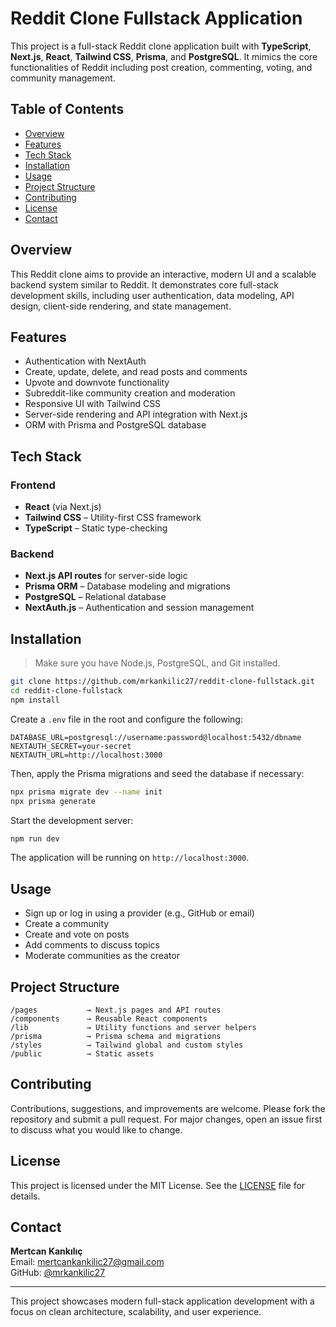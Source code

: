 # Reddit Clone Fullstack Application

This project is a full-stack Reddit clone application built with **TypeScript**, **Next.js**, **React**, **Tailwind CSS**, **Prisma**, and **PostgreSQL**. It mimics the core functionalities of Reddit including post creation, commenting, voting, and community management.

## Table of Contents

- [Overview](#overview)
- [Features](#features)
- [Tech Stack](#tech-stack)
- [Installation](#installation)
- [Usage](#usage)
- [Project Structure](#project-structure)
- [Contributing](#contributing)
- [License](#license)
- [Contact](#contact)

## Overview

This Reddit clone aims to provide an interactive, modern UI and a scalable backend system similar to Reddit. It demonstrates core full-stack development skills, including user authentication, data modeling, API design, client-side rendering, and state management.

## Features

- Authentication with NextAuth
- Create, update, delete, and read posts and comments
- Upvote and downvote functionality
- Subreddit-like community creation and moderation
- Responsive UI with Tailwind CSS
- Server-side rendering and API integration with Next.js
- ORM with Prisma and PostgreSQL database

## Tech Stack

### Frontend

- **React** (via Next.js)
- **Tailwind CSS** – Utility-first CSS framework
- **TypeScript** – Static type-checking

### Backend

- **Next.js API routes** for server-side logic
- **Prisma ORM** – Database modeling and migrations
- **PostgreSQL** – Relational database
- **NextAuth.js** – Authentication and session management

## Installation

> Make sure you have Node.js, PostgreSQL, and Git installed.

```bash
git clone https://github.com/mrkankilic27/reddit-clone-fullstack.git
cd reddit-clone-fullstack
npm install
```
Create a `.env` file in the root and configure the following:

```
DATABASE_URL=postgresql://username:password@localhost:5432/dbname
NEXTAUTH_SECRET=your-secret
NEXTAUTH_URL=http://localhost:3000
```

Then, apply the Prisma migrations and seed the database if necessary:

```bash
npx prisma migrate dev --name init
npx prisma generate
```

Start the development server:

```bash
npm run dev
```

The application will be running on `http://localhost:3000`.

## Usage

- Sign up or log in using a provider (e.g., GitHub or email)
- Create a community
- Create and vote on posts
- Add comments to discuss topics
- Moderate communities as the creator

## Project Structure

```
/pages           → Next.js pages and API routes
/components      → Reusable React components
/lib             → Utility functions and server helpers
/prisma          → Prisma schema and migrations
/styles          → Tailwind global and custom styles
/public          → Static assets
```

## Contributing

Contributions, suggestions, and improvements are welcome. Please fork the repository and submit a pull request. For major changes, open an issue first to discuss what you would like to change.

## License

This project is licensed under the MIT License. See the [LICENSE](LICENSE) file for details.

## Contact

**Mertcan Kankılıç**  
Email: mertcankankilic27@gmail.com  
GitHub: [@mrkankilic27](https://github.com/mrkankilic27)

---

This project showcases modern full-stack application development with a focus on clean architecture, scalability, and user experience.